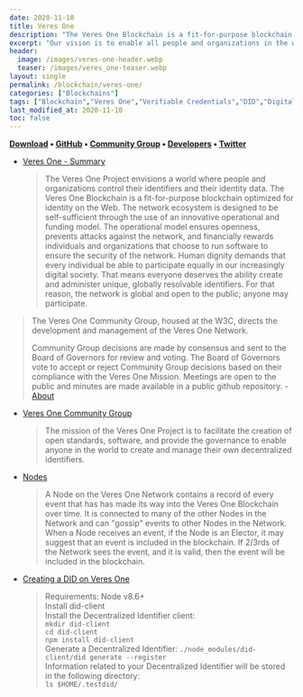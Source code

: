 ```yaml
---
date: 2020-11-10
title: Veres One
description: "The Veres One Blockchain is a fit-for-purpose blockchain optimized for identity on the Web."
excerpt: "Our vision is to enable all people and organizations in the world to create and own their online identifiers, control their identity data and with whom they share that data."
header: 
  image: /images/veres-one-header.webp
  teaser: /images/veres_one-teaser.webp
layout: single
permalink: /blockchain/veres-one/
categories: ["Blockchains"]
tags: ["Blockchain","Veres One","Verifiable Credentials","DID","Digital Bazaar","Veres One CG","W3C"]
last_modified_at: 2020-11-10
toc: false
---
```


**[Download](https://nodejs.org/en/download/) • [GitHub](https://github.com/veres-one/) • [Community Group](https://www.w3.org/community/veres-one/) • [Developers](https://veres.one/developers/) • [Twitter](https://twitter.com/veresoneid)**


* [Veres One - Summary](https://veres.one/summary/)
  > The Veres One Project envisions a world where people and organizations control their identifiers and their identity data. The Veres One Blockchain is a fit-for-purpose blockchain optimized for identity on the Web. The network ecosystem is designed to be self-sufficient through the use of an innovative operational and funding model. The operational model ensures openness, prevents attacks against the network, and financially rewards individuals and organizations that choose to run software to ensure the security of the network. Human dignity demands that every individual be able to participate equally in our increasingly digital society. That means everyone deserves the ability create and administer unique, globally resolvable identifiers. For that reason, the network is global and open to the public; anyone may participate.

> The Veres One Community Group, housed at the W3C, directs the development and management of the Veres One Network.
> 
> Community Group decisions are made by consensus and sent to the Board of Governors for review and voting. The Board of Governors vote to accept or reject Community Group decisions based on their compliance with the Veres One Mission. Meetings are open to the public and minutes are made available in a public github repository. - [About](https://veres.one/about/)

* [Veres One Community Group](https://www.w3.org/community/veres-one/)
  > The mission of the Veres One Project is to facilitate the creation of open standards, software, and provide the governance to enable anyone in the world to create and manage their own decentralized identifiers.

* [Nodes](https://veres.one/)
  > A Node on the Veres One Network contains a record of every event that has has made its way into the Veres One Blockchain over time. It is connected to many of the other Nodes in the Network and can "gossip" events to other Nodes in the Network. When a Node receives an event, if the Node is an Elector, it may suggest that an event is included in the blockchain. If 2/3rds of the Network sees the event, and it is valid, then the event will be included in the blockchain.

* [Creating a DID on Veres One](https://veres.one/download/)
  > Requirements: Node v8.6+\
  > Install did-client\
  > Install the Decentralized Identifier client:\
  > `mkdir did-client`\
  > `cd did-client`\
  > `npm install did-client`\
  > Generate a Decentralized Identifier:
  > `./node_modules/did-client/did generate --register`\
  > Information related to your Decentralized Identifier will be stored in the following directory:\
  > `ls $HOME/.testdid/`


